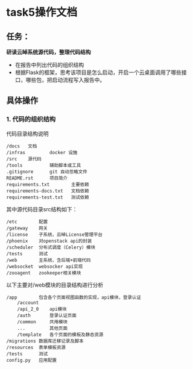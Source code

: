 # task5操作文档

## 任务：

**研读云晫系统源代码，整理代码结构**

- 在报告中列出代码的组织结构
- 根据Flask的框架，思考该项目是怎么启动，开启一个云桌面调用了哪些接口，哪些包，把启动流程写入报告中。

## 具体操作

### 1. 代码的组织结构

代码目录结构说明

```
/docs   文档
/infras         docker 设施
/src	源代码
/tools          辅助脚本或工具
.gitignore      git 自动忽略文件
README.rst      项目简介
requirements.txt        主要依赖
requirements-docs.txt   文档依赖
requirements-test.txt   测试依赖
```



其中源代码目录src结构如下：

```
/etc		配置
/gateway	网关
/license	子系统，云晫License管理平台
/phoenix	对openstack api的封装
/scheduler	分布式调度（Celery）模块
/tests		测试
/web		主系统，含后端+前端代码
/websocket	websocker api实现
/zooagent 	zookeeper相关模块
```



以下主要对/web模块的目录结构进行分析

```
/app		包含各个页面视图函数的实现，api模块，登录认证
	/account
	/api_2_0	api模块
	/auth		登录认证页面
	/common		共用模块
	...			其他页面
	/template	各个页面的模板及静态资源
/migrations	数据库迁移记录及脚本
/resources	表单模板资源
/tests 		测试
config.py	应用配置
```

